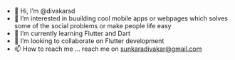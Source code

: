 - 👋 Hi, I’m @divakarsd
- 👀 I’m interested in buuilding cool mobile apps or webpages which solves some of the social problems or make people life easy
- 🌱 I’m currently learning Flutter and Dart
- 💞️ I’m looking to collaborate on Flutter development
- 📫 How to reach me ... reach me on sunkaradivakar@gmail.com

<!---
divakarsd/divakarsd is a ✨ special ✨ repository because its `README.md` (this file) appears on your GitHub profile.
You can click the Preview link to take a look at your changes.
--->
